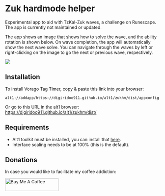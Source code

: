 # Zuk hardmode helper

Experimental app to aid with TzKal-Zuk waves, a challenge on Runescape.
The app is currently not maintained or updated.

The app shows an image that shows how to solve the wave, and the ability rotation is shown below. On wave completion, the app will automatically show the next wave solve. You can navigate through the waves by left or right-clicking on the image to go the next or previous wave, respectively. 

![](https://i.imgur.com/framdNC.png)

## Installation
To install Vorago Tag Timer, copy & paste this link into your browser:<br/>
```
alt1://addapp/https://digiridoo911.github.io/alt1/zukhm/dist/appconfig.json
```

Or go to this URL in the alt1 browser:<br/>
https://digiridoo911.github.io/alt1/zukhm/dist/

## Requirements
- Alt1 toolkit must be installed, you can install that [here](https://runeapps.org/alt1).
- Interface scaling needs to be at 100% (this is the default).

## Donations
In case you would like to facilitate my coffee addiction:

<a href="https://www.buymeacoffee.com/DaStewieRS" target="_blank"><img src="https://cdn.buymeacoffee.com/buttons/default-orange.png" alt="Buy Me A Coffee" height="41" width="174"></a>